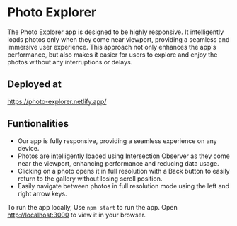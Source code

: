 # Photo Explorer

The Photo Explorer app is designed to be highly responsive. It intelligently loads photos only when they come near viewport, providing a seamless and immersive user experience. This approach not only enhances the app's performance, but also makes it easier for users to explore and enjoy the photos without any interruptions or delays.

## Deployed at

https://photo-explorer.netlify.app/

## Funtionalities

- Our app is fully responsive, providing a seamless experience on any device.
- Photos are intelligently loaded using Intersection Observer as they come near the viewport, enhancing performance and reducing data usage.
- Clicking on a photo opens it in full resolution with a Back button to easily return to the gallery without losing scroll position.
- Easily navigate between photos in full resolution mode using the left and right arrow keys.

To run the app locally, Use `npm start` to run the app. Open [http://localhost:3000](http://localhost:3000) to view it in your browser.
